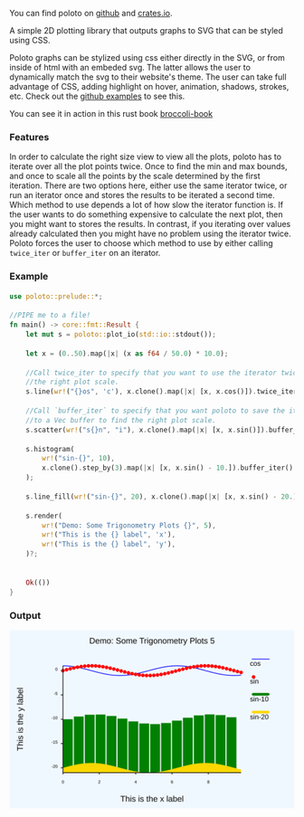 
You can find poloto on [github](https://github.com/tiby312/poloto) and [crates.io](https://crates.io/crates/poloto).


A simple 2D plotting library that outputs graphs to SVG that can be styled using CSS.

Poloto graphs can be stylized using css either directly in the SVG, or from inside of html with an embeded svg. The latter allows the user to dynamically match the svg to their website's theme. The user can take full advantage of CSS, adding highlight on hover, animation, shadows, strokes, etc. Check out the [github examples](https://github.com/tiby312/poloto/tree/master/examples) to see this.

You can see it in action in this rust book [broccoli-book](https://tiby312.github.io/broccoli_report/)

### Features

In order to calculate the right size view to view all the plots, poloto has to iterate over all the plot
points twice. Once to find the min and max bounds, and once to scale all the points by the scale determined
by the first iteration. There are two options here, either use the same iterator twice, or run an iterator
once and stores the results to be iterated a second time. Which method to use depends a lot of how slow
the iterator function is. If the user wants to do something expensive to calculate the next plot, then
you might want to stores the results. In contrast, if you iterating over values already calculated
then you might have no problem using the iterator twice. Poloto forces the user to choose which method to use
by either calling `twice_iter` or `buffer_iter` on an iterator.


### Example 

```rust
use poloto::prelude::*;

//PIPE me to a file!
fn main() -> core::fmt::Result {
    let mut s = poloto::plot_io(std::io::stdout());

    let x = (0..50).map(|x| (x as f64 / 50.0) * 10.0);

    //Call twice_iter to specify that you want to use the iterator twice to find
    //the right plot scale.
    s.line(wr!("{}os", 'c'), x.clone().map(|x| [x, x.cos()]).twice_iter());
    
    //Call `buffer_iter` to specify that you want poloto to save the iterator results
    //to a Vec buffer to find the right plot scale.
    s.scatter(wr!("s{}n", "i"), x.clone().map(|x| [x, x.sin()]).buffer_iter());

    s.histogram(
        wr!("sin-{}", 10),
        x.clone().step_by(3).map(|x| [x, x.sin() - 10.]).buffer_iter(),
    );

    s.line_fill(wr!("sin-{}", 20), x.clone().map(|x| [x, x.sin() - 20.]).buffer_iter());

    s.render(
        wr!("Demo: Some Trigonometry Plots {}", 5),
        wr!("This is the {} label", 'x'),
        wr!("This is the {} label", 'y'),
    )?;
    

    Ok(())
}

```

### Output


<img src="./assets/simple.svg" alt="demo">
